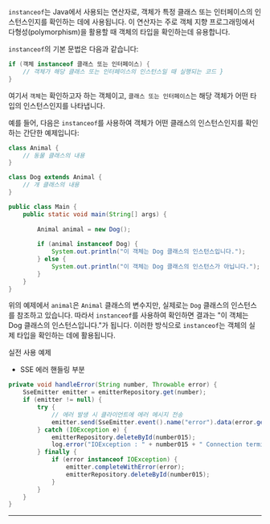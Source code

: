 
`instanceof`는 Java에서 사용되는 연산자로, 객체가 특정 클래스 또는 인터페이스의 인스턴스인지를 확인하는 데에 사용됩니다. 이 연산자는 주로 객체 지향 프로그래밍에서 다형성(polymorphism)을 활용할 때 객체의 타입을 확인하는데 유용합니다.

`instanceof`의 기본 문법은 다음과 같습니다:

```java
if (객체 instanceof 클래스 또는 인터페이스) {     
	// 객체가 해당 클래스 또는 인터페이스의 인스턴스일 때 실행되는 코드 }
}
```

여기서 `객체`는 확인하고자 하는 객체이고, `클래스 또는 인터페이스`는 해당 객체가 어떤 타입의 인스턴스인지를 나타냅니다.

예를 들어, 다음은 `instanceof`를 사용하여 객체가 어떤 클래스의 인스턴스인지를 확인하는 간단한 예제입니다:

```java
class Animal {     
	// 동물 클래스의 내용 
}  

class Dog extends Animal {     
	// 개 클래스의 내용 
}  

public class Main {     
	public static void main(String[] args) {   
	      
		Animal animal = new Dog();        
		  
		if (animal instanceof Dog) {             
			System.out.println("이 객체는 Dog 클래스의 인스턴스입니다.");         
		} else {             
			System.out.println("이 객체는 Dog 클래스의 인스턴스가 아닙니다.");
		}     
	} 
}
```

위의 예제에서 `animal`은 `Animal` 클래스의 변수지만, 실제로는 `Dog` 클래스의 인스턴스를 참조하고 있습니다. 따라서 `instanceof`를 사용하여 확인하면 결과는 "이 객체는 Dog 클래스의 인스턴스입니다."가 됩니다. 이러한 방식으로 `instanceof`는 객체의 실제 타입을 확인하는 데에 활용됩니다.

실전 사용 예제

- SSE 에러 핸들링 부분

```java
private void handleError(String number, Throwable error) {  
    SseEmitter emitter = emitterRepository.get(number);  
    if (emitter != null) {  
        try {  
            // 에러 발생 시 클라이언트에 에러 메시지 전송  
            emitter.send(SseEmitter.event().name("error").data(error.getMessage()));  
        } catch (IOException e) {  
            emitterRepository.deleteById(number015);  
            log.error("IOException : " + number015 + " Connection terminated");  
        } finally {  
            if (error instanceof IOException) {  
                emitter.completeWithError(error);  
                emitterRepository.deleteById(number015);  
            }  
        }  
    }  
}
```

---
